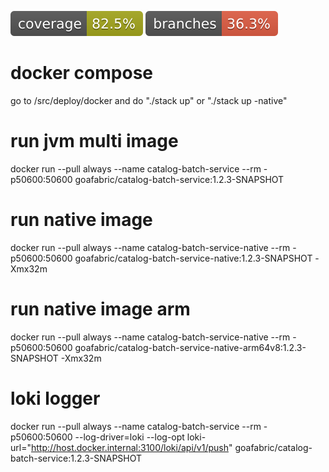 ![Coverage](.github/badges/jacoco.svg)
![Branches](.github/badges/branches.svg)

# docker compose
go to /src/deploy/docker and do "./stack up" or "./stack up -native"

# run jvm multi image
docker run --pull always --name catalog-batch-service --rm -p50600:50600 goafabric/catalog-batch-service:1.2.3-SNAPSHOT

# run native image
docker run --pull always --name catalog-batch-service-native --rm -p50600:50600 goafabric/catalog-batch-service-native:1.2.3-SNAPSHOT -Xmx32m

# run native image arm
docker run --pull always --name catalog-batch-service-native --rm -p50600:50600 goafabric/catalog-batch-service-native-arm64v8:1.2.3-SNAPSHOT -Xmx32m

# loki logger
docker run --pull always --name catalog-batch-service --rm -p50600:50600 --log-driver=loki --log-opt loki-url="http://host.docker.internal:3100/loki/api/v1/push" goafabric/catalog-batch-service:1.2.3-SNAPSHOT
